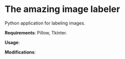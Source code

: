 # The amazing image labeler
Python application for labeling images.

**Requirements**: Pillow, Tkinter.

**Usage**: 

**Modifications**: 